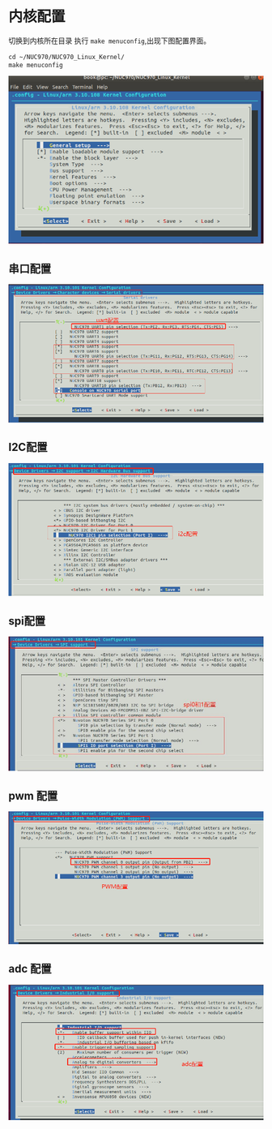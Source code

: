 # 内核配置

切换到内核所在目录 执行 `make menuconfig`,出现下图配置界面。

```shell
cd ~/NUC970/NUC970_Linux_Kernel/
make menuconfig
```

![1578746636765](media/18.kernelcfg.png)

## 串口配置

![](media/24.Uart_cfg.png)

## I2C配置

![](media/25.I2C1_cfg.png)

## spi配置

![](media/26.spi0_cfg.jpg)

## pwm 配置

![](media/27.pwm_cfg.png)

## adc 配置

![](media/28.adc_cfg.png)

